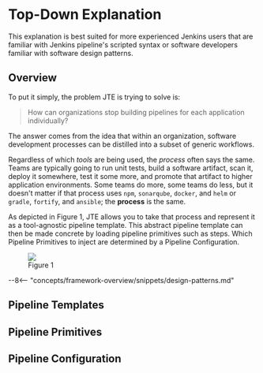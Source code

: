 # Top-Down Explanation

This explanation is best suited for more experienced Jenkins users that are familiar with Jenkins pipeline's scripted syntax or software developers familiar with software design patterns.

## Overview

To put it simply, the problem JTE is trying to solve is:

> How can organizations stop building pipelines for each application individually?

The answer comes from the idea that within an organization, software development processes can be distilled into a subset of generic workflows.

Regardless of which *tools* are being used, the *process* often says the same. 
Teams are typically going to run unit tests, build a software artifact, scan it, deploy it somewhere, test it some more, and promote that artifact to higher application environments. 
Some teams do more, some teams do less, but it doesn't matter if that process uses `npm`, `sonarqube`, `docker`, and `helm` or `gradle`, `fortify`, and `ansible`; the **process** is the same. 

As depicted in Figure 1, JTE allows you to take that process and represent it as a tool-agnostic pipeline template. 
This abstract pipeline template can then be made concrete by loading pipeline primitives such as steps. 
Which Pipeline Primitives to inject are determined by a Pipeline Configuration. 

<figure>
  <img src="../top-down-1.png"/>
  <figcaption>Figure 1</figcaption>
</figure>

--8<-- "concepts/framework-overview/snippets/design-patterns.md"

## Pipeline Templates

## Pipeline Primitives

## Pipeline Configuration